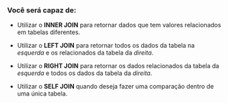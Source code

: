 ### Você será capaz de:

* Utilizar o **INNER JOIN** para retornar dados que tem valores relacionados em tabelas diferentes.

* Utilizar o **LEFT JOIN** para retornar todos os dados da tabela na *esquerda* e os relacionados da tabela da *direita*.

* Utilizar o **RIGHT JOIN** para retornar os dados relacionados da tabela da *esquerda* e todos os dados da tabela da *direita*.

* Utilizar o **SELF JOIN** quando deseja fazer uma comparação dentro de uma única tabela.
